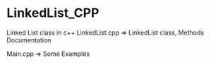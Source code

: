 # LinkedList_CPP
Linked List class in c++
LinkedList.cpp => LinkedList class, Methods Documentation

Main.cpp => Some Examples
